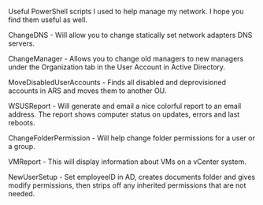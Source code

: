 Useful PowerShell scripts I used to help manage my network.  I hope you find them useful as well.

ChangeDNS - Will allow you to change statically set network adapters DNS servers.

ChangeManager - Allows you to change old managers to new managers under the Organization tab in the User Account in Active Directory.

MoveDisabledUserAccounts - Finds all disabled and deprovisioned accounts in ARS and moves them to another OU.

WSUSReport - Will generate and email a nice colorful report to an email address.  The report shows computer status on updates, errors and last reboots.

ChangeFolderPermission - Will help change folder permissions for a user or a group.

VMReport - This will display information about VMs on a vCenter system.

NewUserSetup - Set employeeID in AD, creates documents folder and gives modify permissions, then strips off any inherited permissions that are not needed.
